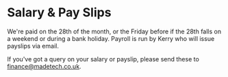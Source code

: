 # Salary & Pay Slips

We're paid on the 28th of the month, or the Friday before if the 28th falls on a weekend or during a bank holiday. Payroll is run by Kerry who will issue payslips via email.

If you've got a query on your salary or payslip, please send these to finance@madetech.co.uk.

